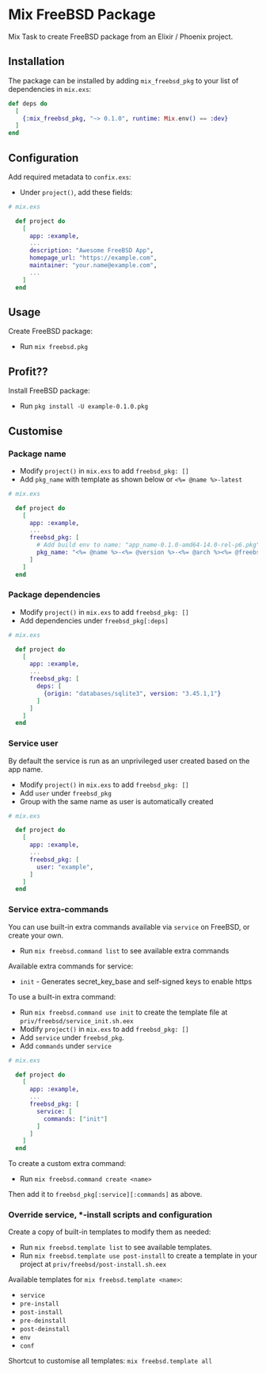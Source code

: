 # Mix FreeBSD Package

Mix Task to create FreeBSD package from an Elixir / Phoenix project.


## Installation

The package can be installed by adding `mix_freebsd_pkg`
to your list of dependencies in `mix.exs`:

```elixir
def deps do
  [
    {:mix_freebsd_pkg, "~> 0.1.0", runtime: Mix.env() == :dev}
  ]
end
```


## Configuration

Add required metadata to `confix.exs`:

  * Under `project()`, add these fields:

```elixir
# mix.exs

  def project do
    [
      app: :example,
      ...
      description: "Awesome FreeBSD App",
      homepage_url: "https://example.com",
      maintainer: "your.name@example.com",
      ...
    ]
  end
```


## Usage

Create FreeBSD package:

  * Run `mix freebsd.pkg`


## Profit??

Install FreeBSD package:

  * Run `pkg install -U example-0.1.0.pkg`


## Customise


### Package name

  * Modify `project()` in `mix.exs` to add `freebsd_pkg: []` 
  * Add `pkg_name` with template as shown below or `<%= @name %>-latest`

```elixir
# mix.exs

  def project do
    [
      app: :example,
      ...
      freebsd_pkg: [
        # Add build env to name: "app_name-0.1.0-amd64-14.0-rel-p6.pkg"
        pkg_name: "<%= @name %>-<%= @version %>-<%= @arch %><%= @freebsd_version %>.pkg"
      ]
    ]
  end
```


### Package dependencies

  * Modify `project()` in `mix.exs` to add `freebsd_pkg: []` 
  * Add dependencies under `freebsd_pkg[:deps]` 

```elixir
# mix.exs

  def project do
    [
      app: :example,
      ...
      freebsd_pkg: [
        deps: [
          {origin: "databases/sqlite3", version: "3.45.1,1"}
        ]
      ]
    ]
  end
```


### Service user

By default the service is run as an unprivileged user created based on the app name.

  * Modify `project()` in `mix.exs` to add `freebsd_pkg: []`
  * Add `user` under `freebsd_pkg`
  * Group with the same name as user is automatically created

```elixir
# mix.exs

  def project do
    [
      app: :example,
      ...
      freebsd_pkg: [
        user: "example",
      ]
    ]
  end
```


### Service extra-commands

You can use built-in extra commands available via `service` on FreeBSD, or create your own.

  * Run `mix freebsd.command list` to see available extra commands

Available extra commands for service:

  * `init` - Generates secret_key_base and self-signed keys to enable https

To use a built-in extra command:

  * Run `mix freebsd.command use init` to create the template file at `priv/freebsd/service_init.sh.eex`
  * Modify `project()` in `mix.exs` to add `freebsd_pkg: []`
  * Add `service` under `freebsd_pkg`.
  * Add `commands` under `service`

```elixir
# mix.exs

  def project do
    [
      app: :example,
      ...
      freebsd_pkg: [
        service: [
          commands: ["init"]
        ]
      ]
    ]
  end
```

To create a custom extra command:

  * Run `mix freebsd.command create <name>`

Then add it to `freebsd_pkg[:service][:commands]` as above.


### Override service, *-install scripts and configuration

Create a copy of built-in templates to modify them as needed:

  * Run `mix freebsd.template list` to see available templates.
  * Run `mix freebsd.template use post-install` to create a template in your project at `priv/freebsd/post-install.sh.eex`

Available templates for `mix freebsd.template <name>`:

  * `service`
  * `pre-install`
  * `post-install`
  * `pre-deinstall`
  * `post-deinstall`
  * `env`
  * `conf`

Shortcut to customise all templates: `mix freebsd.template all`
